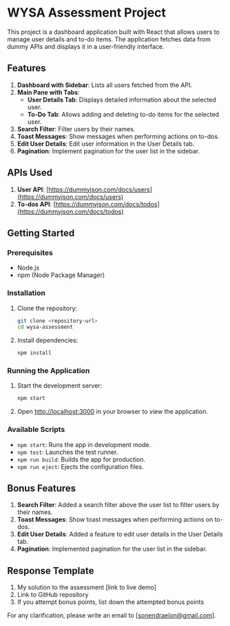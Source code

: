 # WYSA Assessment Project

This project is a dashboard application built with React that allows users to manage user details and to-do items. The application fetches data from dummy APIs and displays it in a user-friendly interface.

## Features

1. **Dashboard with Sidebar**: Lists all users fetched from the API.
2. **Main Pane with Tabs**:
   - **User Details Tab**: Displays detailed information about the selected user.
   - **To-Do Tab**: Allows adding and deleting to-do items for the selected user.
3. **Search Filter**: Filter users by their names.
4. **Toast Messages**: Show messages when performing actions on to-dos.
5. **Edit User Details**: Edit user information in the User Details tab.
6. **Pagination**: Implement pagination for the user list in the sidebar.

## APIs Used

1. **User API**: [https://dummyjson.com/docs/users](https://dummyjson.com/docs/users)
2. **To-dos API**: [https://dummyjson.com/docs/todos](https://dummyjson.com/docs/todos)

## Getting Started

### Prerequisites

- Node.js
- npm (Node Package Manager)

### Installation

1. Clone the repository:
   ```bash
   git clone <repository-url>
   cd wysa-assessment
   ```

2. Install dependencies:
   ```bash
   npm install
   ```

### Running the Application

1. Start the development server:
   ```bash
   npm start
   ```

2. Open [http://localhost:3000](http://localhost:3000) in your browser to view the application.

### Available Scripts

- `npm start`: Runs the app in development mode.
- `npm test`: Launches the test runner.
- `npm run build`: Builds the app for production.
- `npm run eject`: Ejects the configuration files.

## Bonus Features

1. **Search Filter**: Added a search filter above the user list to filter users by their names.
2. **Toast Messages**: Show toast messages when performing actions on to-dos.
3. **Edit User Details**: Added a feature to edit user details in the User Details tab.
4. **Pagination**: Implemented pagination for the user list in the sidebar.

## Response Template

1. My solution to the assessment [link to live demo]
2. Link to GitHub repository
3. If you attempt bonus points, list down the attempted bonus points

For any clarification, please write an email to [sonendraelon@gmail.com].
